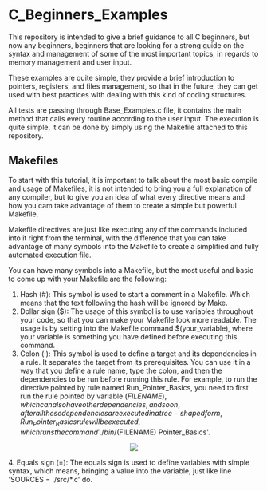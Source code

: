 # C_Beginners_Examples
This repository is intended to give a brief guidance to all C beginners, but now any beginners, beginners that are looking for a strong guide on the syntax and management of some of the most important topics, in regards to memory management and user input.

These examples are quite simple, they provide a brief introduction to pointers, registers, and files management, so that in the future, they can get used with best practices with dealing with this kind of coding structures.

All tests are passing through Base_Examples.c file, it contains the main method that calls every routine according to the user input. The execution is quite simple, it can be done by simply using the Makefile attached to this repository.

## Makefiles

To start with this tutorial, it is important to talk about the most basic compile and usage of Makefiles, it is not intended to bring you a full explanation of any compiler, but to give you an idea of what every directive means and how you cam take advantage of them to create a simple but powerful Makefile.

Makefile directives are just like executing any of the commands included into it right from the terminal, with the difference that you can take advantage of many symbols into the Makefile to create a simplified and fully automated execution file.

You can have many symbols into a Makefile, but the most useful and basic to come up with your Makefile are the following:
1. Hash (#): This symbol is used to start a comment in a Makefile. Which means that the text following the hash will be ignored by Make.
2. Dollar sign (\$): The usage of this symbol is to use variables throughout your code, so that you can make your Makefile look more readable. The usage is by setting into the Makefile command $(your_variable), where your variable is something you have defined before executing this command.
3. Colon (:): This symbol is used to define a target and its dependencies in a rule. It separates the target from its prerequisites. You can use it in a way that you define a rule name, type the colon, and then the dependencies to be run before running this rule. For example, to run the directive pointed by rule named Run_Pointer_Basics, you need to first run the rule pointed by variable $(FILENAME), which can also have other dependencies, and so on, after all these dependencies are executed in a tree-shaped form, Run_Pointer_Basics rule will be executed, which runs the command './bin/$(FILENAME) Pointer_Basics'.
<p align="center">
  <img src="https://github.com/trejkev/C_Beginners_Examples/assets/18760154/47b0d3dd-3c60-41f5-b1bc-294e6346950b" />
</p>
4. Equals sign (=): The equals sign is used to define variables with simple syntax, which means, bringing a value into the variable, just like line 'SOURCES = ./src/*.c' do. 
